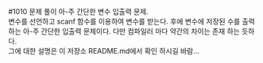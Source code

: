 #1010 문제 풀이
아-주 간단한 변수 입출력 문제. <br/>
변수를 선언하고 scanf 함수를 이용하여 변수를 받는다. 후에 변수에 저장된 수를 출력 하는 아-주 간단한 입출력 문제이다. 다만 컴파일러 마다 약간의 차이는 존재 하는 듯하다. <br/>
그에 대한 설명은 이 저장소 README.md에서 확인 하시길 바람... 